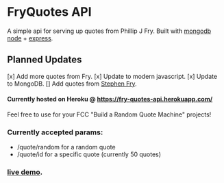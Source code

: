 # FryQuotes API

A simple api for serving up quotes from Phillip J Fry. Built with [mongodb](https://www.mongodb.com/) [node](https://nodejs.org/en/) + [express](http://expressjs.com/).

## Planned Updates

[x] Add more quotes from Fry.
[x] Update to modern javascript.
[x] Update to MongoDB.
[] Add quotes from [Stephen Fry](https://en.wikipedia.org/wiki/Stephen_Fry).

#### Currently hosted on Heroku @ https://fry-quotes-api.herokuapp.com/

Feel free to use for your FCC "Build a Random Quote Machine" projects!

### Currently accepted params:

- /quote/random for a random quote
- /quote/id for a specific quote (currently 50 quotes)

### [live demo](https://sphen.net/fry-quotes-frontend/).
